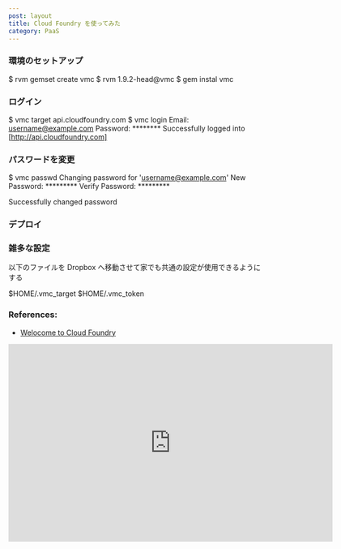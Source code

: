 ```yaml
---
post: layout
title: Cloud Foundry を使ってみた
category: PaaS
---
```



### 環境のセットアップ

$ rvm gemset create vmc
$ rvm 1.9.2-head@vmc
$ gem instal vmc


### ログイン

$ vmc target api.cloudfoundry.com
$ vmc login
Email: username@example.com
Password: ********
Successfully logged into [http://api.cloudfoundry.com]


### パスワードを変更

$ vmc passwd
Changing password for 'username@example.com'
New Password: *********
Verify Password: *********

Successfully changed password


### デプロイ




### 雑多な設定

以下のファイルを Dropbox へ移動させて家でも共通の設定が使用できるようにする

$HOME/.vmc_target
$HOME/.vmc_token


### References:

- [Welocome to Cloud Foundry](http://www.cloudfoundry.com/)

<iframe title="YouTube video player" width="640" height="390" src="http://www.youtube.com/embed/dqr8xWQlRcM" frameborder="0" allowfullscreen></iframe>
